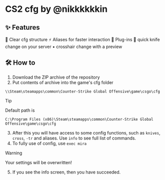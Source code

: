 # CS2 cfg by @nikkkkkkin

## :sparkles: Features


:receipt: Clear cfg structure
:zap: Aliases for faster interaction 
:open_file_folder: Plug-ins
:knife: quick knife change on your server
:black_small_square: crosshair change with a preview

## :hammer_and_wrench: How to

1. Download the ZIP archive of the repository
2. Put contents of archive into the game's cfg folder
```
\\Steam\steamapps\common\Counter-Strike Global Offensive\game\csgo\cfg
```

> [!TIP]
> Default path is
>```
> C:\Program Files (x86)\Steam\steamapps\common\Counter-Strike Global Offensive\game\csgo\cfg
>```

3. After this you will have access to some config functions, such as `knives`, `cross`, `-tr` and aliases. Use `info` to see full list of commands.
4. To fully use of config, use `exec mira`

> [!WARNING]
> Your settings will be overwritten!

5. If you see the info screen, then you have succeeded.
